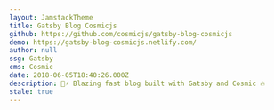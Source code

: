 ```yaml
---
layout: JamstackTheme
title: Gatsby Blog Cosmicjs
github: https://github.com/cosmicjs/gatsby-blog-cosmicjs
demo: https://gatsby-blog-cosmicjs.netlify.com/
author: null
ssg: Gatsby
cms: Cosmic
date: 2018-06-05T18:40:26.000Z
description: 🚀⚡️ Blazing fast blog built with Gatsby and Cosmic 🔥
stale: true
---
```


